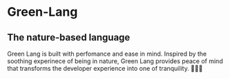 # Green-Lang
## The nature-based language

Green Lang is built with perfomance and ease in mind. Inspired by the soothing 
experinece of being in nature, Green Lang provides peace of mind that transforms
the developer experience into one of tranquility. 🍃🌿🌱